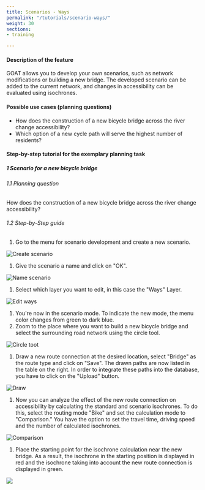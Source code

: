 ```yaml
---
title: Scenarios - Ways
permalink: "/tutorials/scenario-ways/"
weight: 30
sections:
- training

---
```

#### Description of the feature

GOAT allows you to develop your own scenarios, such as network modifications or building a new bridge. The developed scenario can be added to the current network, and changes in accessibility can be evaluated using isochrones.

#### Possible use cases (planning questions)

* How does the construction of a new bicycle bridge across the river change accessibility?
* Which option of a new cycle path will serve the highest number of residents?

#### Step-by-step tutorial for the exemplary planning task

##### 1 Scenario for a new bicycle bridge

###### 1.1 Planning question

How does the construction of a new bicycle bridge across the river change accessibility?

###### 1.2 Step-by-Step guide

1. Go to the menu for scenario development and create a new scenario.

<img src="/images/training_materials/Scenario_POIs/create_scenario.webp"  alt="Create scenario" style="max-height:150px;"/>

1. Give the scenario a name and click on "OK".

<img src="/images/training_materials/Scenario_building/name_scenario.webp"  alt="Name scenario" style="max-height:200px;"/>

1. Select which layer you want to edit, in this case the "Ways" Layer.

<img src="/images/training_materials/Scenario_building/scenario_ways.webp"  alt="Edit ways" style="max-height:300px;"/>

1. You're now in the scenario mode. To indicate the new mode, the menu color changes from green to dark blue.
2. Zoom to the place where you want to build a new bicycle bridge and select the surrounding road network using the circle tool.

<img src="/images/training_materials/Scenario_building/circle_scenario.webp"  alt="Circle toot" style="max-height:300px;"/>

1. Draw a new route connection at the desired location, select "Bridge" as the route type and click on "Save". The drawn paths are now listed in the table on the right. In order to integrate these paths into the database, you have to click on the "Upload" button.

<img src="/images/training_materials/Scenario_building/bridge_building.webp"  alt="Draw" style="max-height:300px;"/>

1. Now you can analyze the effect of the new route connection on accessibility by calculating the standard and scenario isochrones. To do this, select the routing mode "Bike" and set the calculation mode to "Comparison." You have the option to set the travel time, driving speed and the number of calculated isochrones.

<img src="/images/training_materials/Scenario_building/comparison.webp"  alt="Comparison" style="max-height:400px;"/>

1. Place the starting point for the isochrone calculation near the new bridge. As a result, the isochrone in the starting position is displayed in red and the isochrone taking into account the new route connection is displayed in green.

![](/images/training_materials/Scenario_building/result-isochrone.webp)